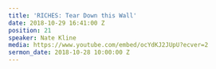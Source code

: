 ```yaml
---
title: 'RICHES: Tear Down this Wall'
date: 2018-10-29 16:41:00 Z
position: 21
speaker: Nate Kline
media: https://www.youtube.com/embed/ocYdKJ2JUpU?ecver=2
sermon_date: 2018-10-28 10:00:00 Z
---
```


